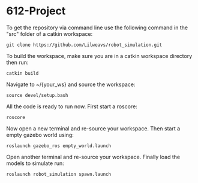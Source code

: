 # 612-Project

To get the repository via command line use the following command in the "src" folder of a catkin workspace:
```
git clone https://github.com/Lilweavs/robot_simulation.git
```
To build the workspace, make sure you are in a catkin workspace directory then run:
```
catkin build
```
Navigate to ~/{your_ws} and source the workspace:
```
source devel/setup.bash
```
All the code is ready to run now. First start a roscore:
```
roscore
```
Now open a new terminal and re-source your workspace. Then start a empty gazebo world using:
```
roslaunch gazebo_ros empty_world.launch
```
Open another terminal and re-source your workspace. Finally load the models to simulate run:
```
roslaunch robot_simulation spawn.launch
```
